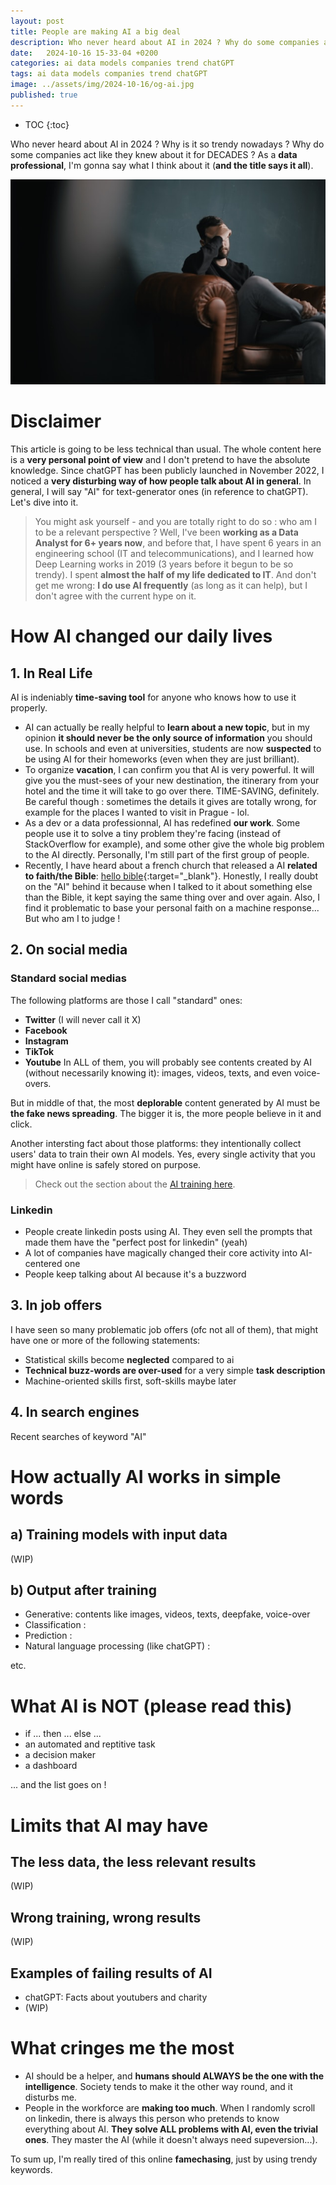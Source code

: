 ```yaml
---
layout: post
title: People are making AI a big deal
description: Who never heard about AI in 2024 ? Why do some companies act like they knew about it for DECADES ? Why is it so trendy nowadays ? As a data professional, I'm gonna say what I think about it (and the title says it all)..
date:   2024-10-16 15-33-04 +0200
categories: ai data models companies trend chatGPT
tags: ai data models companies trend chatGPT
image: ../assets/img/2024-10-16/og-ai.jpg
published: true
---
```


* TOC
{:toc}

Who never heard about AI in 2024 ? Why is it so trendy nowadays ? Why do some companies act like they knew about it for DECADES ?  As a **data professional**, I'm gonna say what I think about it (**and the title says it all**).


![ai becoming a big deal](../assets/img/2024-10-16/og-ai.jpg)


# Disclaimer
This article is going to be less technical than usual. The whole content here is a **very personal point of view** and I don't pretend to have the absolute knowledge. Since chatGPT has been publicly launched in November 2022, I noticed a **very disturbing way of how people talk about AI in general**. In general, I will say "AI" for text-generator ones (in reference to chatGPT). Let's dive into it.    
> You might ask yourself - and you are totally right to do so : who am I to be a relevant perspective ? Well, I've been **working as a Data Analyst for 6+ years now**, and before that, I have spent 6 years in an engineering school (IT and telecommunications), and I learned how Deep Learning works in 2019 (3 years before it begun to be so trendy). I spent **almost the half of my life dedicated to IT**. And don't get me wrong: **I do use AI frequently** (as long as it can help), but I don't agree with the current hype on it.

# How AI changed our daily lives

## 1. In Real Life
AI is indeniably **time-saving tool** for anyone who knows how to use it properly.

- AI can actually be really helpful to **learn about a new topic**, but in my opinion **it should never be the only source of information** you should use. In schools and even at universities, students are now **suspected** to be using AI for their homeworks (even when they are just brilliant). 
- To organize **vacation**, I can confirm you that AI is very powerful. It will give you the must-sees of your new destination, the itinerary from your hotel and the time it will take to go over there. TIME-SAVING, definitely. Be careful though : sometimes the details it gives are totally wrong, for example for the places I wanted to visit in Prague - lol.
- As a dev or a data professionnal, AI has redefined **our work**. Some people use it to solve a tiny problem they're facing (instead of StackOverflow for example), and some other give the whole big problem to the AI directly. Personally, I'm still part of the first group of people.
- Recently, I have heard about a french church that released a AI **related to faith/the Bible**: [hello bible](https://www.hellobible.ai/fr){:target="_blank"}. Honestly, I really doubt on the "AI" behind it because when I talked to it about something else than the Bible, it kept saying the same thing over and over again. Also, I find it problematic to base your personal faith on a machine response... But who am I to judge !


## 2. On social media
### Standard social medias
The following platforms are those I call "standard" ones:
- **Twitter** (I will never call it X)
- **Facebook** 
- **Instagram**
- **TikTok**
- **Youtube**
In ALL of them, you will probably see contents created by AI (without necessarily knowing it): images, videos, texts, and even voice-overs.

But in middle of that, the most **deplorable** content generated by AI must be **the fake news spreading**. The bigger it is, the more people believe in it and click. 

Another intersting fact about those platforms: they intentionally collect users' data to train their own AI models. Yes, every single activity that you might have online is safely stored on purpose.
> Check out the section about the [AI training here](#training-models-with-input-data). 


### Linkedin
- People create linkedin posts using AI. They even sell the prompts that made them have the "perfect post for linkedin" (yeah)
- A lot of companies have magically changed their core activity into AI-centered one
- People keep talking about AI because it's a buzzword

## 3. In job offers
I have seen so many problematic job offers (ofc not all of them), that might have one or more of the following statements:
- Statistical skills become **neglected** compared to ai
- **Technical buzz-words are over-used** for a very simple **task description**
- Machine-oriented skills first, soft-skills maybe later

## 4. In search engines
Recent searches of keyword "AI"

# How actually AI works in simple words
## a) Training models with input data
(WIP)


## b) Output after training
- Generative: contents like images, videos, texts, deepfake, voice-over
- Classification : 
- Prediction :
- Natural language processing (like chatGPT) :    

etc.

# What AI is NOT (please read this)
- if ... then ... else ...
- an automated and reptitive task
- a decision maker
- a dashboard

... and the list goes on !

# Limits that AI may have
## The less data, the less relevant results
(WIP)

## Wrong training, wrong results
(WIP)

## Examples of failing results of AI
- chatGPT: Facts about youtubers and charity
- (WIP)


# What cringes me the most
- AI should be a helper, and **humans should ALWAYS be the one with the intelligence**. Society tends to make it the other way round, and it disturbs me.
- People in the workforce are **making too much**. When I randomly scroll on linkedin, there is always this person who pretends to know everything about AI. **They solve ALL problems with AI, even the trivial ones**. They master the AI (while it doesn't always need supeversion...).

To sum up, I'm really tired of this online **famechasing**, just by using trendy keywords.


